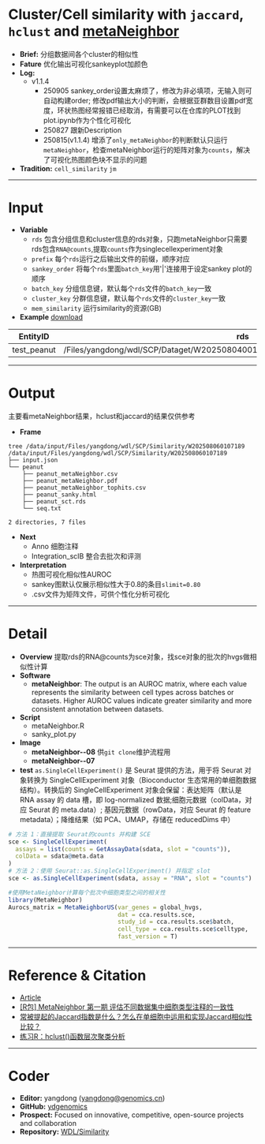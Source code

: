 # Cluster/Cell similarity with `jaccard`, `hclust` and [metaNeighbor](https://github.com/maggiecrow/MetaNeighbor)
- **Brief:** 分组数据间各个cluster的相似性
- **Fature** 优化输出可视化sankeyplot加颜色
- **Log:**
  - v1.1.4
    - 250905 sankey_order设置太麻烦了，修改为非必填项，无输入则可自动构建order; 修改pdf输出大小的判断，会根据亚群数目设置pdf宽度，环状热图经常报错已经取消，有需要可以在仓库的PLOT找到plot.ipynb作为个性化可视化
    - 250827 跟新Description
    - 250815(v1.1.4) 增添了`only_metaNeighbor`的判断默认只运行`metaNeighbor`，检查metaNeighbor运行的矩阵对象为`counts`，解决了可视化热图颜色块不显示的问题
- **Tradition:** `cell_similarity` `jm`

---
# Input
- **Variable**
  - `rds` 包含分组信息和cluster信息的rds对象，只跑metaNeighbor只需要rds包含`RNA@counts`,提取`counts`作为singlecellexperiment对象
  - `prefix` 每个`rds`运行之后输出文件的前缀，顺序对应
  - `sankey_order` 将每个`rds`里面`batch_key`用'|'连接用于设定sankey plot的顺序
  - `batch_key` 分组信息键，默认每个`rds`文件的`batch_key`一致
  - `cluster_key` 分群信息键，默认每个`rds`文件的`cluster_key`一致
  - `mem_similarity` 运行similarity的资源(GB)
- **Example** [download](https://github.com/ydgenomics/WDL/blob/main/Similarity/v1.1.4/Similarity_v1.1.4.csv)

| EntityID | rds | prefix | sankey_order | batch_key | cluster_key | mem_similarity |
|-|-|-|-|-|-|-|
| test_peanut | /Files/yangdong/wdl/SCP/Dataget/W202508040017201/01_dataget/peanut/peanut_merge.rds | peanut] | H1314|H2014 | biosample | leiden_res_0.50 | 32 |

---
# Output
主要看metaNeighbor结果，hclust和jaccard的结果仅供参考
- **Frame**
```shell
tree /data/input/Files/yangdong/wdl/SCP/Similarity/W202508060107189
/data/input/Files/yangdong/wdl/SCP/Similarity/W202508060107189
├── input.json
└── peanut
    ├── peanut_metaNeighbor.csv
    ├── peanut_metaNeighbor.pdf
    ├── peanut_metaNeighbor_tophits.csv
    ├── peanut_sanky.html
    ├── peanut_sct.rds
    └── seq.txt

2 directories, 7 files
```
- **Next**
  - Anno 细胞注释
  - Integration_scIB 整合去批次和评测
- **Interpretation**
  - 热图可视化相似性AUROC
  - sankey图默认仅展示相似性大于0.8的条目`slimit=0.80`
  - .csv文件为矩阵文件，可供个性化分析可视化

---
# Detail
- **Overview** 提取rds的RNA@counts为sce对象，找sce对象的批次的hvgs做相似性计算
- **Software**
  - **metaNeighbor**: The output is an AUROC matrix, where each value represents the similarity between cell types across batches or datasets. Higher AUROC values indicate greater similarity and more consistent annotation between datasets.
- **Script**
  - metaNeighbor.R
  - sanky_plot.py
- **Image**
  - **metaNeighbor--08** 供`git clone`维护流程用
  - **metaNeighbor--07**
- **test**
`as.SingleCellExperiment()` 是 Seurat 提供的方法，用于将 Seurat 对象转换为 SingleCellExperiment 对象（Bioconductor 生态常用的单细胞数据结构）。转换后的 SingleCellExperiment 对象会保留：表达矩阵（默认是 RNA assay 的 data 槽，即 log-normalized 数据;细胞元数据（colData，对应 Seurat 的 meta.data）; 基因元数据（rowData，对应 Seurat 的 feature metadata）；降维结果（如 PCA、UMAP，存储在 reducedDims 中）
```R
# 方法 1：直接提取 Seurat的counts 并构建 SCE
sce <- SingleCellExperiment(
  assays = list(counts = GetAssayData(sdata, slot = "counts")),
  colData = sdata@meta.data
)
# 方法 2：使用 Seurat::as.SingleCellExperiment() 并指定 slot
sce <- as.SingleCellExperiment(sdata, assay = "RNA", slot = "counts")
```
```R
#使用MetaNeighbor计算每个批次中细胞类型之间的相关性
library(MetaNeighbor)
Aurocs_matrix = MetaNeighborUS(var_genes = global_hvgs, 
                               dat = cca.results.sce, 
                               study_id = cca.results.sce$batch, 
                               cell_type = cca.results.sce$celltype, 
                               fast_version = T)
```

---
# Reference & Citation
- [Article](https://drive.google.com/file/d/17fc8paCD7v6RA6GfwRVNcqle85cx52my/view?usp=drive_link)
- [[R包] MetaNeighbor 第一期 评估不同数据集中细胞类型注释的一致性](https://mp.weixin.qq.com/s/cb9DWJm8zNc1J9wEUNTUVg)
- [常被提起的Jaccard指数是什么？怎么在单细胞中运用和实现Jaccard相似性比较？](https://mp.weixin.qq.com/s/-6iM2phNUh2Qo0wbN0Azpw)
- [练习R：hclust()函数层次聚类分析](https://mp.weixin.qq.com/s/-AvRPX7DG5fzyAVmv8wg7Q)


---
# Coder
- **Editor:** yangdong (yangdong@genomics.cn)
- **GitHub:** [ydgenomics](https://github.com/ydgenomics)
- **Prospect:** Focused on innovative, competitive, open-source projects and collaboration
- **Repository:** [WDL/Similarity](https://github.com/ydgenomics/WDL/tree/main/Similarity)